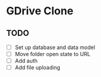 # GDrive Clone

## TODO

- [ ] Set up database and data model
- [ ] Move folder open state to URL
- [ ] Add auth
- [ ] Add file uploading